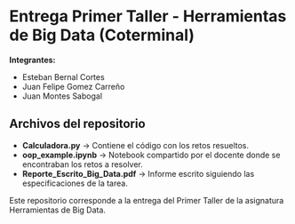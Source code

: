 # Entrega Primer Taller - Herramientas de Big Data (Coterminal)

**Integrantes:**
- Esteban Bernal Cortes  
- Juan Felipe Gomez Carreño  
- Juan Montes Sabogal  

## Archivos del repositorio

- **Calculadora.py** → Contiene el código con los retos resueltos.  
- **oop_example.ipynb** → Notebook compartido por el docente donde se encontraban los retos a resolver.  
- **Reporte_Escrito_Big_Data.pdf** → Informe escrito siguiendo las especificaciones de la tarea.  

Este repositorio corresponde a la entrega del Primer Taller de la asignatura Herramientas de Big Data.  
